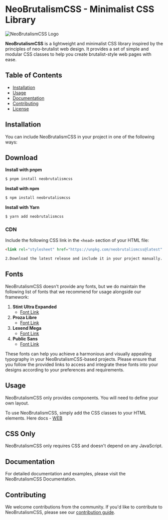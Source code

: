 # NeoBrutalismCSS - Minimalist CSS Library

![NeoBrutalismCSS Logo](https://i.ibb.co/RgzGnnZ/logo.png)

**NeoBrutalismCSS** is a lightweight and minimalist CSS library inspired by the principles of neo-brutalist web design. It provides a set of simple and modular CSS classes to help you create brutalist-style web pages with ease.

## Table of Contents

- [Installation](#installation)
- [Usage](#usage)
- [Documentation](#documentation)
- [Contributing](#contributing)
- [License](#license)

## Installation

You can include NeoBrutalismCSS in your project in one of the following ways:

## Download

**Install with pnpm**

```sh
$ pnpm install neobrutalismcss
```

**Install with npm**

```sh
$ npm install neobrutalismcss
```

**Install with Yarn**

```sh
$ yarn add neobrutalismcss
```

### CDN

Include the following CSS link in the `<head>` section of your HTML file:

```html
<link rel="stylesheet" href="https://unpkg.com/neobrutalismcss@latest" />

2.Download the latest release and include it in your project manually.
```

## Fonts

NeoBrutalismCSS doesn't provide any fonts, but we do maintain the following list of fonts that we recommend for usage alongside our framework:

1. **Stint Ultra Expanded**
   - [Font Link](https://fonts.google.com/specimen/Stint+Ultra+Expanded)
2. **Proza Libre**
   - [Font Link](https://fonts.google.com/specimen/Proza+Libre)
3. **Lexend Mega**
   - [Font Link](https://fonts.google.com/specimen/Lexend+Mega)
4. **Public Sans**
   - [Font Link](https://fonts.google.com/specimen/Public+Sans)

These fonts can help you achieve a harmonious and visually appealing typography in your NeoBrutalismCSS-based projects. Please ensure that you follow the provided links to access and integrate these fonts into your designs according to your preferences and requirements.

## Usage

NeoBrutalismCSS only provides components. You will need to define your own layout.

To use NeoBrutalismCSS, simply add the CSS classes to your HTML elements.
Here docs - [WEB](https://matifandy8.github.io/NeoBrutalismCSS/)

## CSS Only

NeoBrutalismCSS only requires CSS and doesn't depend on any JavaScript.

## Documentation

For detailed documentation and examples, please visit the NeoBrutalismCSS Documentation.

## Contributing

We welcome contributions from the community. If you'd like to contribute to NeoBrutalismCSS, please see our [contribution guide](https://github.com/matifandy8/NeoBrutalismCSS/blob/main/.github/CONTRIBUTING.md).
